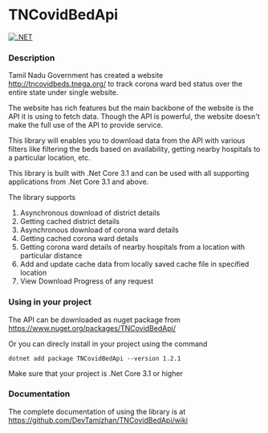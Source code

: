 # TNCovidBedApi

[![.NET](https://github.com/DevTamizhan/TNCovidBedApi/actions/workflows/dotnet.yml/badge.svg)](https://github.com/DevTamizhan/TNCovidBedApi/actions/workflows/dotnet.yml)

### Description 
Tamil Nadu Government has created a website http://tncovidbeds.tnega.org/ to track corona ward bed status over the entire state under single website.

The website has rich features but the main backbone of the website is the API it is using to fetch data. Though the API is powerful, the website doesn't make the full use of the API to provide service.

This library will enables you to download data from the API with various filters like filtering the beds based on availability, getting nearby hospitals to a particular location, etc. 

This library is built with .Net Core 3.1 and can be used with all supporting applications from .Net Core 3.1 and above.

The library supports

1. Asynchronous download of district details
2. Getting cached district details
3. Asynchronous download of corona ward details
4. Getting cached corona ward details
5. Getting corona ward details of nearby hospitals from a location with particular distance
6. Add and update cache data from locally saved cache file in specified location
7. View Download Progress of any request

### Using in your project
The API can be downloaded as nuget package from https://www.nuget.org/packages/TNCovidBedApi/

Or you can direcly install in your project using the command

    dotnet add package TNCovidBedApi --version 1.2.1

Make sure that your project is .Net Core 3.1 or higher

### Documentation
The complete documentation of using the library is at https://github.com/DevTamizhan/TNCovidBedApi/wiki
